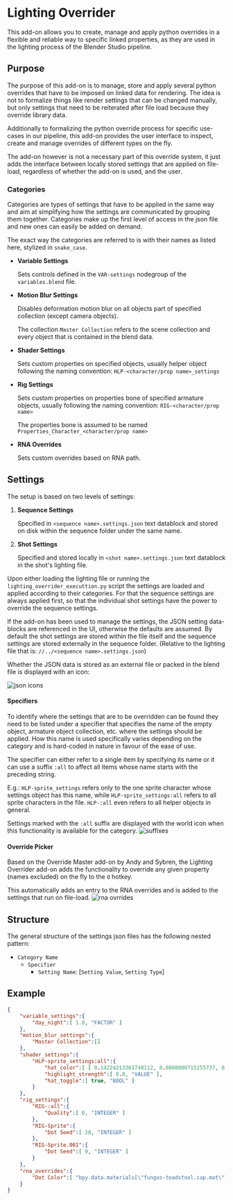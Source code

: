# Lighting Overrider

This add-on allows you to create, manage and apply python overrides in a flexible and reliable way to specific linked properties, as they are used in the lighting process of the Blender Studio pipeline.

## Purpose

The purpose of this add-on is to manage, store and apply several python overrides that have to be imposed on linked data for rendering. The idea is not to formalize things like render settings that can be changed manually, but only settings that need to be reiterated after file load because they override library data.

Additionally to formalizing the python override process for specific use-cases in our pipeline, this add-on provides the user interface to inspect, create and manage overrides of different types on the fly.

The add-on however is not a necessary part of this override system, it just adds the interface between locally stored settings that are applied on file-load, regardless of whether the add-on is used, and the user.

### Categories

Categories are types of settings that have to be applied in the same way and aim at simplifying how the settings are communicated by grouping them together. Categories make up the first level of access in the json file and new ones can easily be added on demand.

The exact way the categories are referred to is with their names as listed here, stylized in `snake_case`.

- **Variable Settings**
    
    Sets controls defined in the `VAR-settings` nodegroup of the `variables.blend` file.
    
- **Motion Blur Settings**
    
    Disables deformation motion blur on all objects part of specified collection (except camera objects).
    
    The collection `Master Collection` refers to the scene collection and every object that is contained in the blend data.
    
- **Shader Settings**
    
    Sets custom properties on specified objects, usually helper object following the naming convention: `HLP-<character/prop name>_settings`
    
- **Rig Settings**
    
    Sets custom properties on properties bone of specified armature objects, usually  following the naming convention: `RIG-<character/prop name>`
    
    The properties bone is assumed to be named `Properties_Character_<character/prop name>`
    
- **RNA Overrides**
    
    Sets custom overrides based on RNA path.

## Settings

The setup is based on two levels of settings:

1. **Sequence Settings**
    
    Specified in `<sequence name>.settings.json` text datablock and stored on disk within the sequence folder under the same name.
    
2. **Shot Settings**
    
    Specified and stored locally in `<shot name>.settings.json` text datablock in the shot's lighting file.
    

Upon either loading the lighting file or running the `lighting_overrider_executtion.py` script the settings are loaded and applied according to their categories. For that the sequence settings are always applied first, so that the individual shot settings have the power to override the sequence settings.

If the add-on has been used to manage the settings, the JSON setting data-blocks are referenced in the UI, otherwise the defaults are assumed. By default the shot settings are stored within the file itself and the sequence settings are stored externally in the sequence folder. (Relative to the lighting file that is: `//../<sequence name>.settings.json`)

Whether the JSON data is stored as an external file or packed in the blend file is displayed with an icon:

![json icons](/media/addons/lighting_overrider/json_icon_example.png)

#### Specifiers

To identify where the settings that are to be overridden can be found they need to be listed under a specifier that specifies the name of the empty object, armature object collection, etc. where the settings should be applied. How this name is used specifically varies depending on the category and is hard-coded in nature in favour of the ease of use.

The specifier can either refer to a single item by specifying its name or it can use a suffix `:all` to affect all items whose name starts with the preceding string.

E.g.: `HLP-sprite_settings` refers only to the one sprite character whose settings object has this name, while `HLP-sprite_settings:all` refers to all sprite characters in the file. `HLP-:all` even refers to all helper objects in general.

Settings marked with the `:all` suffix are displayed with the world icon when this functionality is available for the category.
![suffixes](/media/addons/lighting_overrider/lighting_override_suffixes.png)

#### Override Picker

Based on the Override Master add-on by Andy and Sybren, the Lighting Overrider add-on adds the functionality to override any given property (names excluded) on the fly to the `O` hotkey.

This automatically adds an entry to the RNA overrides and is added to the settings that run on file-load.
![rna ovrrides](/media/addons/lighting_overrider/rna_override.png)


## Structure

The general structure of the settings json files has the following nested pattern:

- `Category Name`
    - `Specifier`
        - `Setting Name`: [`Setting Value`, `Setting Type`]

## Example

```json
{
    "variable_settings":{
        "day_night":[ 1.0, "FACTOR" ]
    },
    "motion_blur_settings":{
        "Master Collection":[]
    },
    "shader_settings":{
        "HLP-sprite_settings:all":{
            "hat_color":[ [ 0.14224213361740112, 0.8000000715255737, 0.08591208606958389, 1.0 ], "COLOR" ],
            "highlight_strength":[ 0.0, "VALUE" ],
            "hat_toggle":[ true, "BOOL" ]
        }
    },
    "rig_settings":{
        "RIG-:all":{
            "Quality":[ 0, "INTEGER" ]
        },
        "RIG-Sprite":{
            "Dot Seed":[ 28, "INTEGER" ]
        },
        "RIG-Sprite.001":{
            "Dot Seed":[ 9, "INTEGER" ]
        }
    },
    "rna_overrides":{
        "Dot Color":[ "bpy.data.materials[\"fungus-toadstool.cap.mat\"].node_tree.nodes[\"Mix.003\"].inputs[2].default_value", [ 1.0, 0.02594516985118389, 0.11171756684780121, 1.0 ], "COLOR" ]
    }
}
```


